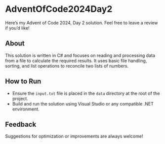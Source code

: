 # AdventOfCode2024Day2

Here’s my Advent of Code 2024, Day 2 solution. Feel free to leave a review if you’d like!

## About

This solution is written in C# and focuses on reading and processing data from a file to calculate the required results. It uses basic file handling, sorting, and list operations to reconcile two lists of numbers.

## How to Run

- Ensure the `input.txt` file is placed in the `data` directory at the root of the project.
- Build and run the solution using Visual Studio or any compatible .NET environment.

## Feedback

Suggestions for optimization or improvements are always welcome!
